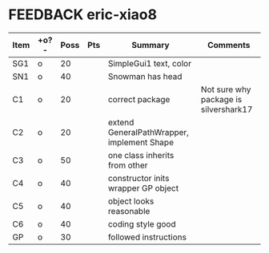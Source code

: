 # FEEDBACK eric-xiao8

| Item | +o?-  | Poss | Pts | Summary | Comments  
|------|-------|------|-----|-------------|-----------
| SG1  |    o   |  20  |     | SimpleGui1 text, color | 
| SN1  |     o  |  40  |     | Snowman has head   |
| C1   |    o   |  20  |     | correct package   | Not sure why package is silvershark17
| C2   |  o     |  20  |     | extend GeneralPathWrapper, implement Shape    |
| C3   |   o    |  50  |     | one class inherits from other    | 
| C4   |    o   |  40  |     | constructor inits wrapper GP object |
| C5   |   o    |  40  |     | object looks reasonable    |
| C6   |   o    |  40  |     | coding style good  |
| GP   |   o    |  30  |     | followed instructions   |
